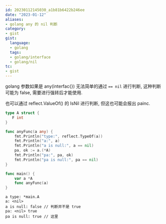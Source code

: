 ```yaml
---
id: 20230112145030_a1b81b6422b246ee
date: "2023-01-12"
aliases:
- golang any 的 nil 判断
category:
- gist
gist:
  language:
  - golang
  tags:
  - golang/interface
  - golang/nil
tc:
- gist
---
```


golang 参数如果是 any(interfac{}) 无法简单的通过 `== nil` 进行判断, 这种判断可能为 false, 需要进行强转后才能使用.

也可以通过 reflect.ValueOf() 的 IsNil 进行判断, 但这也可能会报出 painc.

```go
type A struct {
   F int
}

func anyFunc(a any) {
    fmt.Println("type:", reflect.TypeOf(a))
    fmt.Println("a:", a)
    fmt.Println("a is null:", a == nil)
    pa, ok := a.(*A)
    fmt.Println("pa:", pa, ok)
    fmt.Println("pa is null:", pa == nil)
}

func main() {
    var a *A
    func anyFunc(a)
}
```

```
a type: *main.A
a: <nil>
a is null: false // 判断并不是 true
pa: <nil> true
pa is null: true // 这里
```
